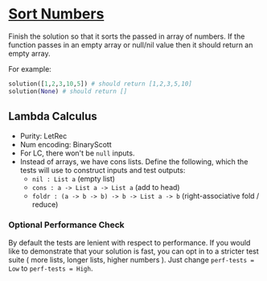 # [Sort Numbers](https://www.codewars.com/kata/5174a4c0f2769dd8b1000003)

Finish the solution so that it sorts the passed in array of numbers. If the function passes in an empty array or null/nil value then it should return an empty array.

For example:







```python
solution([1,2,3,10,5]) # should return [1,2,3,5,10]
solution(None) # should return []
```










## Lambda Calculus

- Purity: LetRec
- Num encoding: BinaryScott
- For LC, there won't be `null` inputs.
- Instead of arrays, we have cons lists. Define the following, which the tests will use to construct inputs and test outputs:
  - `nil : List a` (empty list)
  - `cons : a -> List a -> List a` (add to head)
  - `foldr : (a -> b -> b) -> b -> List a -> b` (right-associative fold / reduce)

### Optional Performance Check

By default the tests are lenient with respect to performance. If you would like to demonstrate that your solution is fast, you can opt in to a stricter test suite ( more lists, longer lists, higher numbers ). Just change `perf-tests = Low` to `perf-tests = High`.